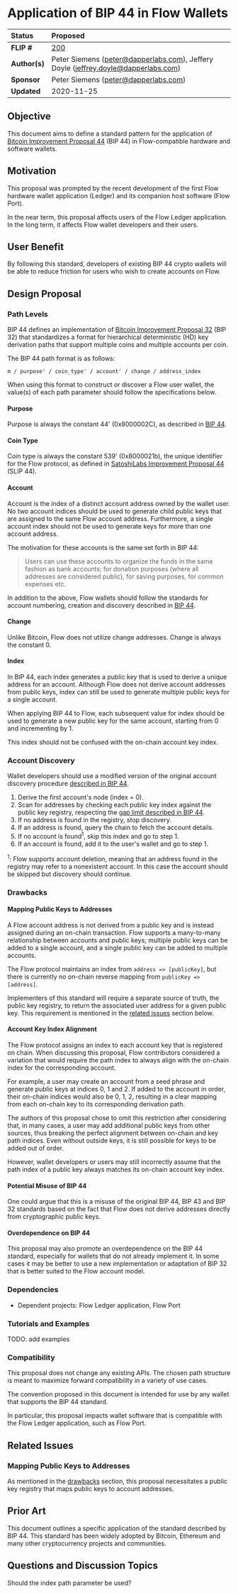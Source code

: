 # Application of BIP 44 in Flow Wallets

| Status        | Proposed |
:-------------- |:---------|
| **FLIP #**    | [200](https://github.com/onflow/flow/pull/200) |
| **Author(s)** | Peter Siemens (peter@dapperlabs.com), Jeffery Doyle (jeffrey.doyle@dapperlabs.com) |
| **Sponsor**   | Peter Siemens (peter@dapperlabs.com) |
| **Updated**   | 2020-11-25 |

## Objective

This document aims to define a standard pattern for the application of 
[Bitcoin Improvement Proposal 44](https://github.com/bitcoin/bips/blob/master/bip-0044.mediawiki) (BIP 44)
in Flow-compatible hardware and software wallets.

## Motivation

This proposal was prompted by the recent development of the first Flow hardware
wallet application (Ledger) and its companion host software (Flow Port). 

In the near term, this proposal affects users of the Flow Ledger application.
In the long term, it affects Flow wallet developers and their users.

## User Benefit

By following this standard, developers of existing BIP 44 crypto wallets will
be able to reduce friction for users who wish to create accounts on Flow.

## Design Proposal

### Path Levels

BIP 44 defines an implementation of 
[Bitcoin Improvement Proposal 32](https://github.com/bitcoin/bips/blob/master/bip-0032.mediawiki) (BIP 32)
that standardizes a format for hierarchical deterministic (HD) 
key derivation paths that support multiple coins and multiple accounts per coin.

The BIP 44 path format is as follows:

```
m / purpose' / coin_type' / account' / change / address_index
```

When using this format to construct or discover a Flow user wallet, 
the value(s) of each path parameter should follow the specifications below.

#### Purpose

Purpose is always the constant 44' (0x8000002C), 
as described in [BIP 44](https://github.com/bitcoin/bips/blob/master/bip-0044.mediawiki#purpose).

#### Coin Type

Coin type is always the constant 539' (0x8000021b), 
the unique identifier for the Flow protocol, as defined in 
[SatoshiLabs Improvement Proposal 44](https://github.com/satoshilabs/slips/blob/master/slip-0044.md) (SLIP 44).

#### Account

Account is the index of a distinct account address owned by the wallet user. 
No two account indices should be used to generate child public keys that are assigned 
to the same Flow account address. Furthermore, a single account index should not
be used to generate keys for more than one account address.

The motivation for these accounts is the same set forth in BIP 44:

> Users can use these accounts to organize the funds in the same fashion as bank accounts; for donation purposes (where all addresses are considered public), for saving purposes, for common expenses etc.

In addition to the above, Flow wallets should follow the standards for account numbering, 
creation and discovery described in [BIP 44](https://github.com/bitcoin/bips/blob/master/bip-0044.mediawiki#account).

#### Change

Unlike Bitcoin, Flow does not utilize change addresses. 
Change is always the constant 0.

#### Index

In BIP 44, each index generates a public key that is used to derive
a unique address for an account.
Although Flow does not derive account addresses from public keys,
index can still be used to generate multiple public keys for a single account.

When applying BIP 44 to Flow, each subsequent value for index should be used to
generate a new public key for the same account, starting from 0 and incrementing
by 1.

This index should not be confused with the on-chain account key index.

### Account Discovery

Wallet developers should use a modified version of the original account discovery
procedure [described in BIP 44](https://github.com/bitcoin/bips/blob/master/bip-0044.mediawiki#account-discovery).

1. Derive the first account's node (index = 0).
2. Scan for addresses by checking each public key index against the public key registry,
respecting the [gap limit described in BIP 44](https://github.com/bitcoin/bips/blob/master/bip-0044.mediawiki#address-gap-limit).
3. If no address is found in the registry, stop discovery.
4. If an address is found, query the chain to fetch the account details.
5. If no account is found<sup>1</sup>, skip this index and go to step 1.
6. If an account is found, add it to the user's wallet and go to step 1.

<sup>1</sup>: Flow supports account deletion, meaning that an address found in the registry
may refer to a nonexistent account. In this case the account should be skipped
but discovery should continue.

### Drawbacks

#### Mapping Public Keys to Addresses

A Flow account address is not derived from a public key and is instead
assigned during an on-chain transaction. Flow supports a many-to-many relationship
between accounts and public keys; multiple public keys can be added to a single account, 
and a single public key can be added to multiple accounts. 

The Flow protocol maintains an index from `address => [publicKey]`, 
but there is currently no on-chain reverse mapping from `publicKey => [address]`.

Implementers of this standard will require a separate source of truth,
the public key registry, to return the associated user address for a given public key. 
This requirement is mentioned in the [related issues](#related-issues) section below.

#### Account Key Index Alignment

The Flow protocol assigns an index to each account key that is registered on chain.
When discussing this proposal, Flow contributors considered a variation that would 
require the path index to always align with the on-chain index for the corresponding
account.

For example, a user may create an account from a seed phrase and generate public keys
at indices 0, 1 and 2. If added to the account in order, their on-chain indices would
also be 0, 1, 2, resulting in a clear mapping from each on-chain key 
to its corresponding derivation path.

The authors of this proposal chose to omit this restriction after considering that,
in many cases, a user may add additional public keys from other sources, thus breaking
the perfect alignment between on-chain and key path indices. Even without outside keys,
it is still possible for keys to be added out of order.

However, wallet developers or users may still incorrectly assume that the path 
index of a public key always matches its on-chain account key index.

#### Potential Misuse of BIP 44

One could argue that this is a misuse of the original BIP 44, BIP 43 and BIP 32
standards based on the fact that Flow does not derive addresses directly 
from cryptographic public keys.

#### Overdependence on BIP 44

This proposal may also promote an overdependence on the BIP 44 standard,
especially for wallets that do not already implement it. 
In some cases it may be better to use a new implementation or
adaptation of BIP 32 that is better suited to the Flow account model.

### Dependencies

* Dependent projects: Flow Ledger application, Flow Port

### Tutorials and Examples

TODO: add examples 

### Compatibility

This proposal does not change any existing APIs. 
The chosen path structure is meant to maximize forward compatibility 
in a variety of use cases.

The convention proposed in this document is intended for use by any wallet
that supports the BIP 44 standard.

In particular, this proposal impacts wallet software that is compatible
with the Flow Ledger application, such as Flow Port.

## Related Issues

### Mapping Public Keys to Addresses

As mentioned in the [drawbacks](#drawbacks) section, this proposal necessitates 
a public key registry that maps public keys to account addresses.

## Prior Art

This document outlines a specific application of the standard described by BIP 44.
This standard has been widely adopted by Bitcoin, Ethereum and many other 
cryptocurrency projects and communities.

## Questions and Discussion Topics

Should the index path parameter be used?
